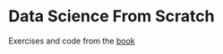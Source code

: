 # Data Science From Scratch

Exercises and code from the [book](https://www.amazon.com/Data-Science-Scratch-Principles-Python/dp/149190142X/ref=sr_1_1?ie=UTF8&qid=1478977973&sr=8-1&keywords=data+science+from)
